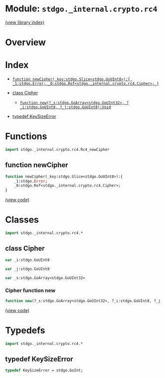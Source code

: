 # Module: `stdgo._internal.crypto.rc4`

[(view library index)](../../../stdgo.md)


# Overview


# Index


- [`function newCipher(_key:stdgo.Slice<stdgo.GoUInt8>):{
	_1:stdgo.Error;
	_0:stdgo.Ref<stdgo._internal.crypto.rc4.Cipher>;
}`](<#function-newcipher>)

- [class Cipher](<#class-cipher>)

  - [`function new(?_s:stdgo.GoArray<stdgo.GoUInt32>, ?_i:stdgo.GoUInt8, ?_j:stdgo.GoUInt8):Void`](<#cipher-function-new>)

- [typedef KeySizeError](<#typedef-keysizeerror>)

# Functions


```haxe
import stdgo._internal.crypto.rc4.Rc4_newCipher
```


## function newCipher


```haxe
function newCipher(_key:stdgo.Slice<stdgo.GoUInt8>):{
	_1:stdgo.Error;
	_0:stdgo.Ref<stdgo._internal.crypto.rc4.Cipher>;
}
```


[\(view code\)](<./Rc4_newCipher.hx#L2>)


# Classes


```haxe
import stdgo._internal.crypto.rc4.*
```


## class Cipher


```haxe
var _i:stdgo.GoUInt8
```


```haxe
var _j:stdgo.GoUInt8
```


```haxe
var _s:stdgo.GoArray<stdgo.GoUInt32>
```


### Cipher function new


```haxe
function new(?_s:stdgo.GoArray<stdgo.GoUInt32>, ?_i:stdgo.GoUInt8, ?_j:stdgo.GoUInt8):Void
```


[\(view code\)](<./Rc4_Cipher.hx#L6>)


# Typedefs


```haxe
import stdgo._internal.crypto.rc4.*
```


## typedef KeySizeError


```haxe
typedef KeySizeError = stdgo.GoInt;
```


